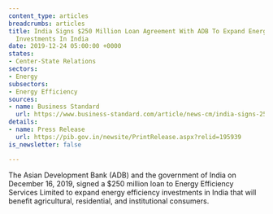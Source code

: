 ```yaml
---
content_type: articles
breadcrumbs: articles
title: India Signs $250 Million Loan Agreement With ADB To Expand Energy Efficiency
  Investments In India
date: 2019-12-24 05:00:00 +0000
states:
- Center-State Relations
sectors:
- Energy
subsectors:
- Energy Efficiency
sources:
- name: Business Standard
  url: https://www.business-standard.com/article/news-cm/india-signs-250-million-loan-agreement-with-adb-to-expand-energy-efficiency-investments-in-india-119121800949_1.html
details:
- name: Press Release
  url: https://pib.gov.in/newsite/PrintRelease.aspx?relid=195939
is_newsletter: false

---
```

The Asian Development Bank (ADB) and the government of India on December 16, 2019, signed a $250 million loan to Energy Efficiency Services Limited to expand energy efficiency investments in India that will benefit agricultural, residential, and institutional consumers.
